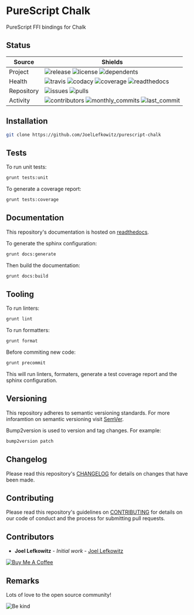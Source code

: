 # PureScript Chalk

PureScript FFI bindings for Chalk

## Status

| Source     | Shields                                                                                                            |
| ---------- | ------------------------------------------------------------------------------------------------------------------ |
| Project    | ![release][release_shield] ![license][license_shield] ![dependents][dependents_shield]                             |
| Health     | ![travis][travis_shield] ![codacy][codacy_shield] ![coverage][coverage_shield] ![readthedocs][readthedocs_shield]  |
| Repository | ![issues][issues_shield] ![pulls][pulls_shield]                                                                    |
| Activity   | ![contributors][contributors_shield] ![monthly_commits][monthly_commits_shield] ![last_commit][last_commit_shield] |

## Installation

```bash
git clone https://github.com/JoelLefkowitz/purescript-chalk
```

## Tests

To run unit tests:

```bash
grunt tests:unit
```

To generate a coverage report:

```bash
grunt tests:coverage
```

## Documentation

This repository's documentation is hosted on [readthedocs][readthedocs].

To generate the sphinx configuration:

```bash
grunt docs:generate
```

Then build the documentation:

```bash
grunt docs:build
```

## Tooling

To run linters:

```bash
grunt lint
```

To run formatters:

```bash
grunt format
```

Before commiting new code:

```bash
grunt precommit
```

This will run linters, formaters, generate a test coverage report and the sphinx configuration.

## Versioning

This repository adheres to semantic versioning standards.
For more inforamtion on semantic versioning visit [SemVer][semver].

Bump2version is used to version and tag changes.
For example:

```bash
bump2version patch
```

## Changelog

Please read this repository's [CHANGELOG](CHANGELOG.md) for details on changes that have been made.

## Contributing

Please read this repository's guidelines on [CONTRIBUTING](CONTRIBUTING.md) for details on our code of conduct and the process for submitting pull requests.

## Contributors

- **Joel Lefkowitz** - _Initial work_ - [Joel Lefkowitz][joellefkowitz]

[![Buy Me A Coffee][coffee_button]][coffee]

## Remarks

Lots of love to the open source community!

![Be kind][be_kind]

<!-- Github links -->

[pulls]: https://github.com/JoelLefkowitz/purescript-chalk/pulls
[issues]: https://github.com/JoelLefkowitz/purescript-chalk/issues

<!-- External links -->

[readthedocs]: https://purescript-chalk.readthedocs.io/en/latest/
[semver]: http://semver.org/
[coffee]: https://www.buymeacoffee.com/joellefkowitz
[coffee_button]: https://cdn.buymeacoffee.com/buttons/default-blue.png
[be_kind]: https://media.giphy.com/media/osAcIGTSyeovPq6Xph/giphy.gif

<!-- Acknowledgments -->

[joellefkowitz]: https://github.com/JoelLefkowitz

<!-- Project shields -->

[release_shield]: https://img.shields.io/github/v/tag/joellefkowitz/purescript-chalk
[license_shield]: https://img.shields.io/github/license/joellefkowitz/purescript-chalk
[dependents_shield]: https://img.shields.io/librariesio/dependent-repos/pypi/purescript-chalk

<!-- Health shields -->

[travis_shield]: https://img.shields.io/travis/joellefkowitz/purescript-chalk
[codacy_shield]: https://img.shields.io/codacy/coverage/purescript-chalk
[coverage_shield]: https://img.shields.io/codacy/grade/purescript-chalk
[readthedocs_shield]: https://img.shields.io/readthedocs/purescript-chalk

<!-- Repository shields -->

[issues_shield]: https://img.shields.io/github/issues/joellefkowitz/purescript-chalk
[pulls_shield]: https://img.shields.io/github/issues-pr/joellefkowitz/grunt-prepars

<!-- Activity shields -->

[contributors_shield]: https://img.shields.io/github/contributors/joellefkowitz/purescript-chalk
[monthly_commits_shield]: https://img.shields.io/github/commit-activity/m/joellefkowitz/purescript-chalk
[last_commit_shield]: https://img.shields.io/github/last-commit/joellefkowitz/purescript-chalk
